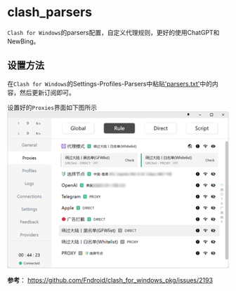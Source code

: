 # clash_parsers
 `Clash for Windows`的parsers配置，自定义代理规则，更好的使用ChatGPT和NewBing。
## 设置方法
在`Clash for Windows`的Settings-Profiles-Parsers中粘贴['parsers.txt'](/parsers.txt)中的内容，然后更新订阅即可。

设置好的`Proxies`界面如下图所示
![clash](img/demo.png)
 
 **参考**：
 https://github.com/Fndroid/clash_for_windows_pkg/issues/2193
